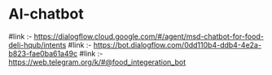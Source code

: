 # AI-chatbot
#link :- https://dialogflow.cloud.google.com/#/agent/msd-chatbot-for-food-deli-hqub/intents
#link :- https://bot.dialogflow.com/0dd110b4-ddb4-4e2a-b823-fae0ba61a49c
#link :- https://web.telegram.org/k/#@food_integeration_bot
